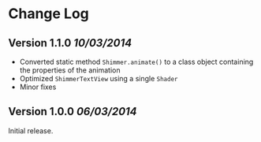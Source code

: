 # Change Log

## Version 1.1.0 *10/03/2014*

- Converted static method `Shimmer.animate()` to a class object containing the properties of the animation
- Optimized `ShimmerTextView` using a single `Shader`
- Minor fixes

## Version 1.0.0 *06/03/2014*

Initial release.